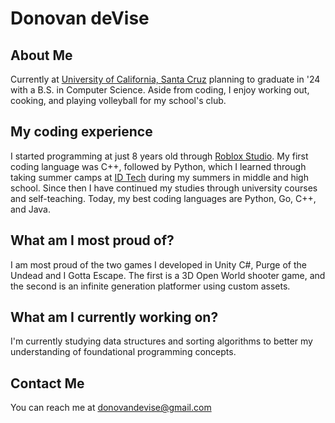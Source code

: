 # Donovan deVise

## About Me
Currently at [University of California, Santa Cruz](https://www.ucsc.edu/) planning to graduate in '24 with a B.S. in Computer Science. Aside from coding, I enjoy working out, cooking, and playing volleyball for my school's club. 

## My coding experience
I started programming at just 8 years old through [Roblox Studio](https://www.roblox.com/create). My first coding language was C++, followed by Python, which I learned through taking summer camps at [ID Tech](https://www.idtech.com/) during my summers in middle and high school. Since then I have continued my studies through university courses and self-teaching. Today, my best coding languages are Python, Go, C++, and Java. 

## What am I most proud of?
I am most proud of the two games I developed in Unity C#, Purge of the Undead and I Gotta Escape. The first is a 3D Open World shooter game, and the second is an infinite generation platformer using custom assets.

## What am I currently working on?
I'm currently studying data structures and sorting algorithms to better my understanding of foundational programming concepts.

## Contact Me
You can reach me at [donovandevise@gmail.com](mailto:donovandevise@gmail.com)
